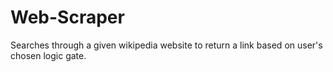 # Web-Scraper
Searches through a given wikipedia website to return a link based on user's chosen logic gate.
